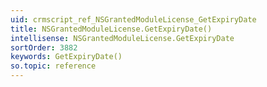 ```yaml
---
uid: crmscript_ref_NSGrantedModuleLicense_GetExpiryDate
title: NSGrantedModuleLicense.GetExpiryDate()
intellisense: NSGrantedModuleLicense.GetExpiryDate
sortOrder: 3882
keywords: GetExpiryDate()
so.topic: reference
---
```





